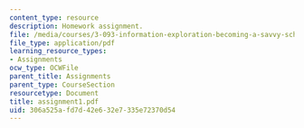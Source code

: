 ```yaml
---
content_type: resource
description: Homework assignment.
file: /media/courses/3-093-information-exploration-becoming-a-savvy-scholar-fall-2006/306a525afd7d42e632e7335e72370d54_assignment1.pdf
file_type: application/pdf
learning_resource_types:
- Assignments
ocw_type: OCWFile
parent_title: Assignments
parent_type: CourseSection
resourcetype: Document
title: assignment1.pdf
uid: 306a525a-fd7d-42e6-32e7-335e72370d54
---
```

